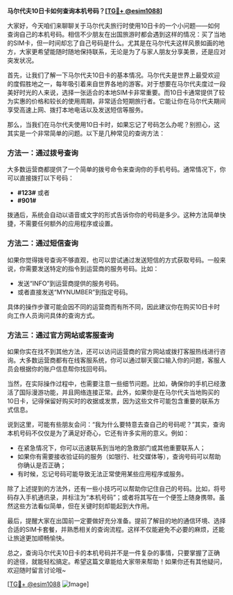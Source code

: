 **马尔代夫10日卡如何查询本机号码？[[TG💪+ @esim1088](https://t.me/s/esim1088)]**

大家好，今天咱们来聊聊关于马尔代夫旅行时使用10日卡的一个小问题——如何查询自己的本机号码。相信不少朋友在出国旅游时都会遇到这样的情况：买了当地的SIM卡，但一时间却忘了自己号码是什么。尤其是在马尔代夫这样风景如画的地方，大家更希望能随时随地保持联系，无论是为了与家人朋友分享美景，还是应对突发状况。

首先，让我们了解一下马尔代夫10日卡的基本情况。马尔代夫是世界上最受欢迎的度假胜地之一，每年吸引着来自世界各地的游客。对于想要在马尔代夫度过一段美好时光的人来说，选择一张适合的本地SIM卡非常重要。而10日卡通常提供了较为实惠的价格和较长的使用周期，非常适合短期旅行者。它能让你在马尔代夫期间享受高速上网、拨打本地电话以及发送短信等服务。

那么，当我们在马尔代夫使用10日卡时，如果忘记了号码怎么办呢？别担心，这其实是一个非常简单的问题。以下是几种常见的查询方法：

### 方法一：通过拨号查询
大多数运营商都提供了一个简单的拨号命令来查询你的手机号码。通常情况下，你可以直接拨打以下号码：
- **#123#**
或者
- **#901#**

拨通后，系统会自动以语音或文字的形式告诉你你的号码是多少。这种方法简单快捷，不需要任何额外的应用程序或设置。

### 方法二：通过短信查询
如果你觉得拨号查询不够直观，也可以尝试通过发送短信的方式获取号码。一般来说，你需要发送特定的指令到运营商的服务号码。比如：
- 发送“INFO”到运营商提供的服务号码。
- 或者直接发送“MYNUMBER”到指定号码。

具体的操作步骤可能会因不同的运营商而有所不同，因此建议你在购买10日卡时向工作人员询问具体的查询方式。

### 方法三：通过官方网站或客服查询
如果你实在找不到其他方法，还可以访问运营商的官方网站或拨打客服热线进行咨询。大多数运营商都有在线客服系统，你可以通过聊天窗口输入你的问题，客服人员会根据你的账户信息帮你找回号码。

当然，在实际操作过程中，也需要注意一些细节问题。比如，确保你的手机已经激活了国际漫游功能，并且网络连接正常。此外，如果你是在马尔代夫当地购买的10日卡，记得保留好购买时的收据或发票，因为这些文件可能包含重要的联系方式信息。

说到这里，可能有些朋友会问：“我为什么要特意去查自己的号码呢？”其实，查询本机号码不仅仅是为了满足好奇心，它还有许多实用的意义。例如：
- 在紧急情况下，你可以迅速联系到当地的急救部门或其他重要联系人；
- 如果你有需要接收验证码的服务（如银行、社交媒体等），查询号码可以帮助你确认是否正确；
- 有时候，忘记号码可能导致无法正常使用某些应用程序或服务。

除了上述提到的方法外，还有一些小技巧可以帮助你记住自己的号码。比如，将号码存入手机通讯录，并标注为“本机号码”；或者将其写在一个便签上随身携带。虽然这些方法看似简单，但在关键时刻却能起到大作用。

最后，提醒大家在出国前一定要做好充分准备。提前了解目的地的通信环境、选择合适的SIM卡套餐，并熟悉相关的查询流程。这样不仅能避免不必要的麻烦，还能让旅途更加顺畅愉快。

总之，查询马尔代夫10日卡的本机号码并不是一件复杂的事情，只要掌握了正确的途径，就能轻松搞定。希望这篇文章能给大家带来帮助！如果你还有其他疑问，欢迎随时留言讨论哦~

[[TG💪+ @esim1088](https://t.me/s/esim1088) ![Image](https://i.postimg.cc/4NQfJmqS/Snipaste-2025-05-13-00-14-12.png)]